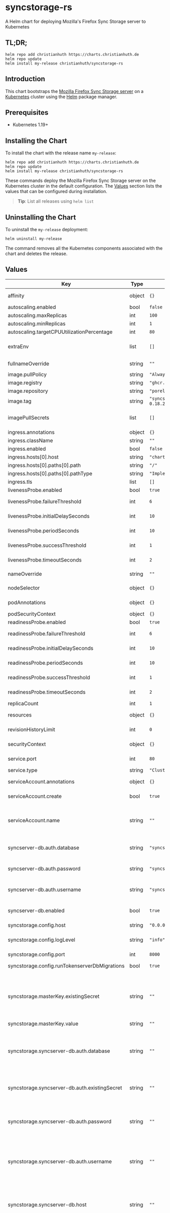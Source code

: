 # syncstorage-rs

A Helm chart for deploying Mozilla's Firefox Sync Storage server to Kubernetes

## TL;DR;

```console
helm repo add christianhuth https://charts.christianhuth.de
helm repo update
helm install my-release christianhuth/syncstorage-rs
```

## Introduction

This chart bootstraps the [Mozilla Firefox Sync Storage server](https://github.com/mozilla-services/syncstorage-rs) on a [Kubernetes](http://kubernetes.io) cluster using the [Helm](https://helm.sh) package manager.

## Prerequisites

- Kubernetes 1.19+

## Installing the Chart

To install the chart with the release name `my-release`:

```console
helm repo add christianhuth https://charts.christianhuth.de
helm repo update
helm install my-release christianhuth/syncstorage-rs
```

These commands deploy the Mozilla Firefox Sync Storage server on the Kubernetes cluster in the default configuration. The [Values](#values) section lists the values that can be configured during installation.

> **Tip**: List all releases using `helm list`

## Uninstalling the Chart

To uninstall the `my-release` deployment:

```console
helm uninstall my-release
```

The command removes all the Kubernetes components associated with the chart and deletes the release.

## Values

| Key | Type | Default | Description |
|-----|------|---------|-------------|
| affinity | object | `{}` | Affinity settings for pod assignment |
| autoscaling.enabled | bool | `false` |  |
| autoscaling.maxReplicas | int | `100` |  |
| autoscaling.minReplicas | int | `1` |  |
| autoscaling.targetCPUUtilizationPercentage | int | `80` |  |
| extraEnv | list | `[]` | additional environment variables to be added to the pods |
| fullnameOverride | string | `""` | String to fully override `"syncstorage-rs.fullname"` |
| image.pullPolicy | string | `"Always"` | image pull policy |
| image.registry | string | `"ghcr.io"` | image registry |
| image.repository | string | `"porelli/firefox-sync"` | image repository |
| image.tag | string | `"syncstorage-rs-mysql-0.18.2"` | Overrides the image tag |
| imagePullSecrets | list | `[]` | If defined, uses a Secret to pull an image from a private Docker registry or repository. |
| ingress.annotations | object | `{}` |  |
| ingress.className | string | `""` |  |
| ingress.enabled | bool | `false` |  |
| ingress.hosts[0].host | string | `"chart-example.local"` |  |
| ingress.hosts[0].paths[0].path | string | `"/"` |  |
| ingress.hosts[0].paths[0].pathType | string | `"ImplementationSpecific"` |  |
| ingress.tls | list | `[]` |  |
| livenessProbe.enabled | bool | `true` | Enable the livenessProbe |
| livenessProbe.failureThreshold | int | `6` | Failure threshold for livenessProbe |
| livenessProbe.initialDelaySeconds | int | `10` | Initial delay seconds for livenessProbe |
| livenessProbe.periodSeconds | int | `10` | Period seconds for livenessProbe |
| livenessProbe.successThreshold | int | `1` | Success threshold for livenessProbe |
| livenessProbe.timeoutSeconds | int | `2` | Timeout in seconds for livenessProbe |
| nameOverride | string | `""` | Provide a name in place of `syncstorage-rs` |
| nodeSelector | object | `{}` | Node labels for pod assignment |
| podAnnotations | object | `{}` | Annotations to be added to exporter pods |
| podSecurityContext | object | `{}` | pod-level security context |
| readinessProbe.enabled | bool | `true` | Enable the readinessProbe |
| readinessProbe.failureThreshold | int | `6` | Failure threshold for readinessProbe |
| readinessProbe.initialDelaySeconds | int | `10` | Initial delay seconds for readinessProbe |
| readinessProbe.periodSeconds | int | `10` | Period seconds for readinessProbe |
| readinessProbe.successThreshold | int | `1` | Success threshold for readinessProbe |
| readinessProbe.timeoutSeconds | int | `2` | Timeout in seconds for readinessProbe |
| replicaCount | int | `1` | Number of replicas |
| resources | object | `{}` | Resource limits and requests for the controller pods. |
| revisionHistoryLimit | int | `0` | The number of old ReplicaSets to retain |
| securityContext | object | `{}` | container-level security context |
| service.port | int | `80` | Kubernetes port where service is exposed |
| service.type | string | `"ClusterIP"` | Kubernetes service type |
| serviceAccount.annotations | object | `{}` | Annotations to add to the service account |
| serviceAccount.create | bool | `true` | Specifies whether a service account should be created |
| serviceAccount.name | string | `""` | The name of the service account to use. If not set and create is true, a name is generated using the fullname template |
| syncserver-db.auth.database | string | `"syncserver"` | The database name to be used when using the integrated MariaDB database. |
| syncserver-db.auth.password | string | `"syncserver"` | The password credential to be used when using the integrated MariaDB database. |
| syncserver-db.auth.username | string | `"syncserver"` | The username credential to be used when using the integrated MariaDB database. |
| syncserver-db.enabled | bool | `true` | enable integrated MariaDB™ subchart from Bitnami for the Syncserver database |
| syncstorage.config.host | string | `"0.0.0.0"` | host to listen for connections |
| syncstorage.config.logLevel | string | `"info"` | The minimum Rust error logging level. Valid values: debug, info, warn, error. |
| syncstorage.config.port | int | `8000` | connection port |
| syncstorage.config.runTokenserverDbMigrations | bool | `true` | run migrations for the tokenserver database |
| syncstorage.masterKey.existingSecret | string | `""` | Use existing secret for the sync master key (`syncstorage.masterKey.value` will be ignored and picked up from this secret). The secret has to contain the key `master-key`. |
| syncstorage.masterKey.value | string | `""` | The sync master key value |
| syncstorage.syncserver-db.auth.database | string | `""` | The database name to be used when using an external database for the Syncserver. Will be ignored when you activate the integrated database with syncserver-db.enabled. |
| syncstorage.syncserver-db.auth.existingSecret | string | `""` | Use existing secret for connection url. The secret has to contain the key `database-url`. |
| syncstorage.syncserver-db.auth.password | string | `""` | The password credential to be used when using an external database driver. Will be ignored when you activate the integrated database with syncserver-db.enabled. |
| syncstorage.syncserver-db.auth.username | string | `""` | The username credential to be used when using an external database driver. Will be ignored when you activate the integrated database with syncserver-db.enabled. |
| syncstorage.syncserver-db.host | string | `""` | The host name of the database server when using an external database driver. Will be ignored when you activate the integrated database with syncserver-db.enabled. |
| syncstorage.syncserver-db.port | int | `3306` | The port in which the database service is running when using an external database driver. Will be ignored when you activate the integrated database with syncserver-db.enabled. |
| syncstorage.tokenserver-db-lock.config.maxUsers | int | `1` | maximum number of users that are allowed to user your server |
| syncstorage.tokenserver-db-lock.enabled | bool | `false` | enable an init container that locks the tokenserver db from accepting new users if the maximum number of users are registered already |
| syncstorage.tokenserver-db-lock.image.pullPolicy | string | `"Always"` | image pull policy |
| syncstorage.tokenserver-db-lock.image.registry | string | `"ghcr.io"` | image registry |
| syncstorage.tokenserver-db-lock.image.repository | string | `"porelli/firefox-sync"` | image repository |
| syncstorage.tokenserver-db-lock.image.tag | string | `"syncstorage-rs-mysql-init-0.18.2"` | Overrides the image tag |
| syncstorage.tokenserver-db.auth.database | string | `""` | The database name to be used when using an external database for the Tokenserver. Will be ignored when you activate the integrated database with tokenserver-db.enabled. |
| syncstorage.tokenserver-db.auth.existingSecret | string | `""` | Use existing secret for connection url. The secret has to contain the keys `database-password` and `database-url`. |
| syncstorage.tokenserver-db.auth.password | string | `""` | The password credential to be used when using an external database driver. Will be ignored when you activate the integrated database with tokenserver-db.enabled. |
| syncstorage.tokenserver-db.auth.username | string | `""` | The username credential to be used when using an external database driver. Will be ignored when you activate the integrated database with tokenserver-db.enabled. |
| syncstorage.tokenserver-db.host | string | `""` | The host name of the database server when using an external database driver. Will be ignored when you activate the integrated database with tokenserver-db.enabled. |
| syncstorage.tokenserver-db.port | int | `3306` | The port in which the database service is running when using an external database driver. Will be ignored when you activate the integrated database with tokenserver-db.enabled. |
| tokenserver-db.auth.database | string | `"tokenserver"` | The database name to be used when using the integrated MariaDB database. |
| tokenserver-db.auth.password | string | `"tokenserver"` | The password credential to be used when using the integrated MariaDB database. |
| tokenserver-db.auth.username | string | `"tokenserver"` | The username credential to be used when using the integrated MariaDB database. |
| tokenserver-db.enabled | bool | `true` | enable integrated MariaDB™ subchart from Bitnami for the Tokenserver database |
| tolerations | list | `[]` | Toleration labels for pod assignment |

Specify each parameter using the `--set key=value[,key=value]` argument to `helm install`.

Alternatively, a YAML file that specifies the values for the parameters can be provided while installing the chart. For example,

```console
helm install my-release -f values.yaml christianhuth/syncstorage-rs
```
